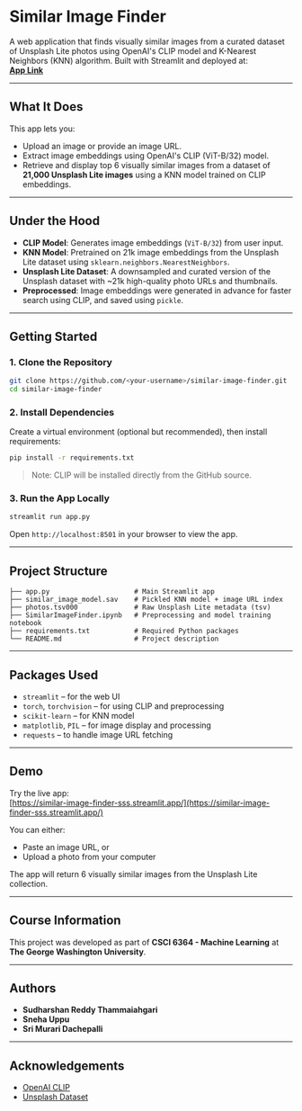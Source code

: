 # Similar Image Finder

A web application that finds visually similar images from a curated dataset of Unsplash Lite photos using OpenAI's CLIP model and K-Nearest Neighbors (KNN) algorithm. Built with Streamlit and deployed at:  
[**App Link**](https://similar-image-finder-sss.streamlit.app/)

---

## What It Does

This app lets you:
- Upload an image or provide an image URL.
- Extract image embeddings using OpenAI's CLIP (ViT-B/32) model.
- Retrieve and display top 6 visually similar images from a dataset of **21,000 Unsplash Lite images** using a KNN model trained on CLIP embeddings.

---

## Under the Hood

- **CLIP Model**: Generates image embeddings (`ViT-B/32`) from user input.
- **KNN Model**: Pretrained on 21k image embeddings from the Unsplash Lite dataset using `sklearn.neighbors.NearestNeighbors`.
- **Unsplash Lite Dataset**: A downsampled and curated version of the Unsplash dataset with ~21k high-quality photo URLs and thumbnails.
- **Preprocessed**: Image embeddings were generated in advance for faster search using CLIP, and saved using `pickle`.

---

## Getting Started

### 1. Clone the Repository

```bash
git clone https://github.com/<your-username>/similar-image-finder.git
cd similar-image-finder
```

### 2. Install Dependencies

Create a virtual environment (optional but recommended), then install requirements:

```bash
pip install -r requirements.txt
```

> Note: CLIP will be installed directly from the GitHub source.

### 3. Run the App Locally

```bash
streamlit run app.py
```

Open `http://localhost:8501` in your browser to view the app.

---

## Project Structure

```
├── app.py                     # Main Streamlit app
├── similar_image_model.sav    # Pickled KNN model + image URL index
├── photos.tsv000              # Raw Unsplash Lite metadata (tsv)
├── SimilarImageFinder.ipynb   # Preprocessing and model training notebook
├── requirements.txt           # Required Python packages
└── README.md                  # Project description
```

---

## Packages Used

- `streamlit` – for the web UI
- `torch`, `torchvision` – for using CLIP and preprocessing
- `scikit-learn` – for KNN model
- `matplotlib`, `PIL` – for image display and processing
- `requests` – to handle image URL fetching

---

## Demo

Try the live app:  
[https://similar-image-finder-sss.streamlit.app/](https://similar-image-finder-sss.streamlit.app/)

You can either:
- Paste an image URL, or
- Upload a photo from your computer

The app will return 6 visually similar images from the Unsplash Lite collection.

---

## Course Information

This project was developed as part of **CSCI 6364 - Machine Learning** at **The George Washington University**.

---

## Authors

- **Sudharshan Reddy Thammaiahgari**
- **Sneha Uppu**
- **Sri Murari Dachepalli**

---

## Acknowledgements

- [OpenAI CLIP](https://github.com/openai/CLIP)
- [Unsplash Dataset](https://unsplash.com/data)
